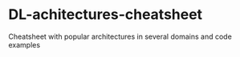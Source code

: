 # DL-achitectures-cheatsheet
Cheatsheet with popular architectures in several domains and code examples
